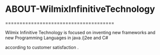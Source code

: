 # ABOUT-WilmixInfinitiveTechnology
======================================


Wilmix Infinitive  Technology  is  focused on inventing  new  frameworks  and   new  Programming Languages  in  java /j2ee  and  C#  

according  to  customer  satisfaction .
